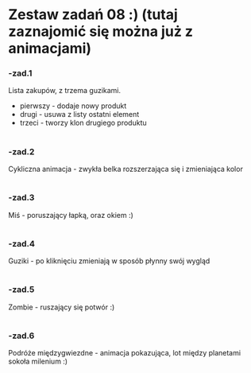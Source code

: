 # Zestaw zadań 08 :) (tutaj zaznajomić się można już z animacjami)

### -zad.1
Lista zakupów, z trzema guzikami. 
- pierwszy - dodaje nowy produkt
- drugi - usuwa z listy ostatni element
- trzeci - tworzy klon drugiego produktu

#
### -zad.2
Cykliczna animacja - zwykła belka rozszerzająca się i zmieniająca kolor

#
### -zad.3
Miś - poruszający łapką, oraz okiem :)

#
### -zad.4
Guziki - po kliknięciu zmieniają w sposób płynny swój wygląd

#
### -zad.5
Zombie - ruszający się potwór :)

#
### -zad.6
Podróże międzygwiezdne - animacja pokazująca, lot między planetami sokoła milenium :)